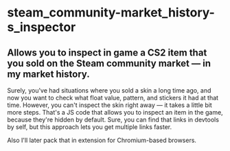 # steam_community-market_history-s_inspector
## Allows you to inspect in game a CS2 item that you sold on the Steam community market — in my market history.

Surely, you've had situations where you sold a skin a long time ago, and now you want to check what float value, pattern, and stickers it had at that time. However, you can't inspect the skin right away — it takes a little bit more steps. 
That's a JS code that allows you to inspect an item in the game, because they're hidden by default. 
Sure, you can find that links in devtools by self, but this approach lets you get multiple links faster.  

Also I'll later pack that in extension for Chromium-based browsers.

